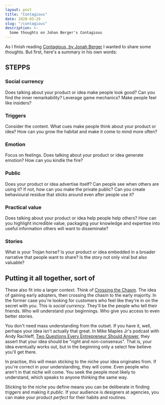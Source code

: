 ```yaml
---
layout: post
title: "Contagious"
date: 2020-03-29
slug: "/contagious"
description: >-
  Some thoughts on Johan Berger's Contagious
---
```


As I finish reading <a href="https://wordery.com/contagious-jonah-berger-9781451686586" target="_blank">Contagious, by Jonah Berger</a> I wanted to share some thoughts. But first, here's a summary in his own words:

## STEPPS

### Social currency

Does talking about your product or idea make people look good? Can you find the inner remarkability? Leverage game mechanics? Make people feel like insiders?

### Triggers

Consider the content. What cues make people think about your product or idea? How can you grow the habitat and make it come to mind more often?

### Emotion

Focus on feelings. Does talking about your product or idea generate emotion? How can you kindle the fire?

### Public

Does your product or idea advertise itself? Can people see when others are using it? If not, how can you make the private public? Can you create behavioural residue that sticks around even after people use it?

### Practical value

Does talking about your product or idea help people help others? How can you highlight incredible value, packaging your knowledge and expertise into useful information others will want to disseminate?

### Stories

What is your Trojan horse? Is your product or idea embedded in a broader narrative that people want to share? Is the story not only viral but also valuable?

## Putting it all together, sort of

These also fit into a larger context. Think of <a href="https://wordery.com/crossing-the-chasm-3rd-edition-geoffrey-a-moore-9780062292988" target="_blank">Crossing the Chasm</a>. The idea of gaining early adopters, then crossing the chasm to the early majority. In the former case you're looking for customers who feel like they're in on the secret with you. This is _social currency_. They'll be the people who tell their friends. Who will understand your beginnings. Who give you access to even better stories.

You don't need mass understanding from the outset. If you have it, well, perhaps your idea isn't actually that great. In Mike Maples Jr's podcast with Andy Rachleff, <a href="https://tim.blog/2019/11/25/starting-greatness-mike-maples/" target="_blank">Two Questions Every Entrepreneur Should Answer</a>, they assert that your idea should be "right and non-consensus". That is, your idea eventually works out, but in the beginning only a select few believe you'll get there.

In practise, this will mean sticking to the niche your idea originates from. If you're correct in your understanding, they will come. Even people who aren't in that niche will come. You seek the people most likely to understand, which speaks to anyone thinking the same way.

Sticking to the niche you define means you can be deliberate in finding _triggers_ and making it _public_. If your audience is designers at agencies, you can make your product _perfect_ for their habits and routines.
